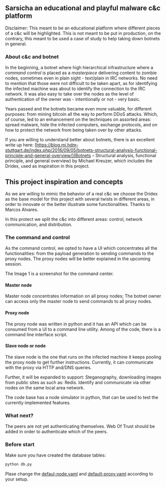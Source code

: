 
## Sarsicha an educational and playful malware c&c platform

Disclaimer: This meant to be an educational platform where different pieces of a c&c will be highlighted. This is not meant to be put in production, on the contrary, this meant to be used
a case of study to help taking down botnets in general.


### About c&c and botnet

In the beginning, a botnet where high hierarchical infrastructure where a *command control* is placed as a *masterpiece* delivering content to zombie nodes, sometimes even in plain sight - text/plain in IRC networks. No need to mention that those were not difficult to be taken apart, as for identifying the infected machine was about to identify the connection to the IRC network.
It was also easy to take over the nodes as the level of authentication of the owner was - intentionally or not - very basic.

Years passed and the botnets became even more valuable, for different purposes: from mining bitcoin all the way to perform DDoS attacks. Which, of course, led to an enhancement on the techniques on assorted areas: spread malware, hide the infected computers, exchange protocols, and on how to protect the network from being taken over by other attacks.

If you are willing to understand better about botnets, there is an excellent write up here:
[https://blog.mi.hdm-stuttgart.de/index.php/2016/09/05/botnets-structural-analysis-functional-principle-and-general-overview/](Botnets – Structural analysis, functional principle, and general overview) by Michael Kreuzer, which includes the Dridex, used as inspiration in this project.


## This project inspiration and concepts

As we are willing to mimic the behavior of a real c&c we choose the Dridex as the base model for this project with several twists in different areas, in order to innovate or the better illustrate some functionalities. Thanks to Marcos Alvares.

In this protect we split the c&c into different areas: control, network communication, and distribution.

### The command and control

As the command control, we opted to have a UI which concentrates all the functionalities: from the payload generation to sending commands to the proxy nodes. The proxy nodes will be better explained in the upcoming session.

The Image 1 is a screenshot for the command center. 

#### Master node

Master node concentrates information on all proxy nodes; The botnet owner can access only the master node to send commands to all proxy nodes.

#### Proxy node

The proxy node was written in python and it has an API which can be consumed from a UI to a command line utility. Among of the code, there is a command line interface script.

#### Slave node or node

The slave node is the one that runs on the infected machine it keeps pooling the proxy node to get further instructions. Currently, it can communicate with the proxy via HTTP and/DNS queries.

Further, it will be expanded to support:
Steganography, downloading images from public sites as such as: Redis.
Identify and communicate via other nodes on the same local area network.

The code base has a node simulator in python, that can be used to test the currently implemented features.


### What next?

The peers are not yet authenticating themselves. Web Of Trust should be added in order to authenticate which of the peers.


### Before start

Make sure you have created the database tables:

```bash
python db.py
```

Plase change the [defaul-node.yaml](https://github.com/zimmerle/Sarsicha/blob/master/default-node.yaml) and [default-proxy.yaml](https://github.com/zimmerle/Sarsicha/blob/master/default-proxy.yaml) according to your setup.
